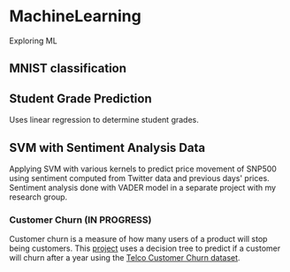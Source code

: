 # MachineLearning
Exploring ML

## MNIST classification

## Student Grade Prediction
Uses linear regression to determine student grades.

## SVM with Sentiment Analysis Data
Applying SVM with various kernels to predict price movement of SNP500 using sentiment computed from Twitter 
data and previous days' prices. Sentiment analysis done with VADER model in a separate project with my
research group.

### Customer Churn (IN PROGRESS)
Customer churn is a measure of how many users of a product will stop being customers. This [project](https://github.com/nathanstefanik/MachineLearning/tree/main/churn) uses a decision tree to predict if a customer will churn after a year using the [Telco Customer Churn dataset](https://www.kaggle.com/blastchar/telco-customer-churn).
